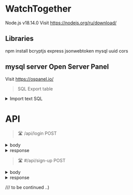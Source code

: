 # WatchTogether

  Node.js v18.14.0
  Visit https://nodejs.org/ru/download/
 
## Libraries
  npm install bcryptjs express jsonwebtoken mysql uuid cors

## mysql server Open Server Panel
  Visit https://ospanel.io/
  
  > SQL Export table
  
  <details><summary>Import text SQL</summary>
  <p>
    
  ```sql
-- phpMyAdmin SQL Dump
-- version 5.2.0
-- https://www.phpmyadmin.net/
--
-- Хост: 127.0.0.1:3306
-- Время создания: Мар 03 2023 г., 04:25
-- Версия сервера: 8.0.30
-- Версия PHP: 7.2.34

SET SQL_MODE = "NO_AUTO_VALUE_ON_ZERO";
START TRANSACTION;
SET time_zone = "+00:00";


/*!40101 SET @OLD_CHARACTER_SET_CLIENT=@@CHARACTER_SET_CLIENT */;
/*!40101 SET @OLD_CHARACTER_SET_RESULTS=@@CHARACTER_SET_RESULTS */;
/*!40101 SET @OLD_COLLATION_CONNECTION=@@COLLATION_CONNECTION */;
/*!40101 SET NAMES utf8mb4 */;

--
-- База данных: `node-jwt`
--

-- --------------------------------------------------------

--
-- Структура таблицы `users`
--

CREATE TABLE `users` (
  `id` varchar(255) NOT NULL,
  `login` varchar(255) NOT NULL,
  `password` varchar(255) NOT NULL,
  `registered` datetime NOT NULL DEFAULT CURRENT_TIMESTAMP,
  `last_login` datetime NOT NULL DEFAULT CURRENT_TIMESTAMP
) ENGINE=InnoDB DEFAULT CHARSET=utf8mb4 COLLATE=utf8mb4_0900_ai_ci;

--
-- Дамп данных таблицы `users`
--

INSERT INTO `users` (`id`, `login`, `password`, `registered`, `last_login`) VALUES
('7bd16fe1-0a47-4ef2-8325-8901147aefe6', 'test@test.ru', '$2a$10$g2P15.aYZa98E8SBNi6YgO1ghpQyZR0X81U8y8u27gTfLoJ.sqYwe', '2023-03-03 02:09:10', '2023-03-03 03:11:38');

--
-- Индексы сохранённых таблиц
--

--
-- Индексы таблицы `users`
--
ALTER TABLE `users`
  ADD PRIMARY KEY (`id`);
COMMIT;

/*!40101 SET CHARACTER_SET_CLIENT=@OLD_CHARACTER_SET_CLIENT */;
/*!40101 SET CHARACTER_SET_RESULTS=@OLD_CHARACTER_SET_RESULTS */;
/*!40101 SET COLLATION_CONNECTION=@OLD_COLLATION_CONNECTION */;
```
 </p>
</details>

# API
  
  > 🛣️ /api/login POST
  <details><summary>body</summary>
  <p>
    
  ```json
  {
    "login" : "test@test.ru",
    "password" : "123123"
  }
  ```
    
  </p>
  </details>
  
   <details><summary>response</summary>
  <p>
    
  ```json
 {
    "msg": "Logged in!",
    "token": "eyJhbGciOiJIUzI1NiIsInR5cCI6IkpXVCJ9.eyJsb2dpbiI6InRlc3RAdGVzdC5ydSIsInVzZXJJZCI6IjdiZDE2ZmUxLTBhNDctNGVmMi04MzI1LTg5MDExNDdhZWZlNiIsImlhdCI6MTY3Nzc5ODU3OSwiZXhwIjoxNjc4NDAzMzc5fQ.WwfHbWeF-Y6mvzNFLrgVKbW_C5lgMbVZOpUVBg8CrCs",
    "user": {
        "id": "7bd16fe1-0a47-4ef2-8325-8901147aefe6",
        "login": "test@test.ru",
        "password": "$2a$10$g2P15.aYZa98E8SBNi6YgO1ghpQyZR0X81U8y8u27gTfLoJ.sqYwe",
        "registered": "2023-03-02T23:09:10.000Z",
        "last_login": "2023-03-02T23:09:10.000Z"
    }
}
  ```
    
  </p>
  </details>
  
   > 🛣️ #/api/sign-up POST
  <details><summary>body</summary>
  <p>
    
  ```json
  {
    "login" : "test@test.ru",
    "password" : "123123",
    "password_repeat" : "123123"
  }
  ```
    
  </p>
  </details>
  
  <details><summary>response</summary>
  <p>
    
  ```json
  {
    "msg": "Registered!"
  }
  ```
    
  </p>
  </details>

 
/// to be continued ..)
